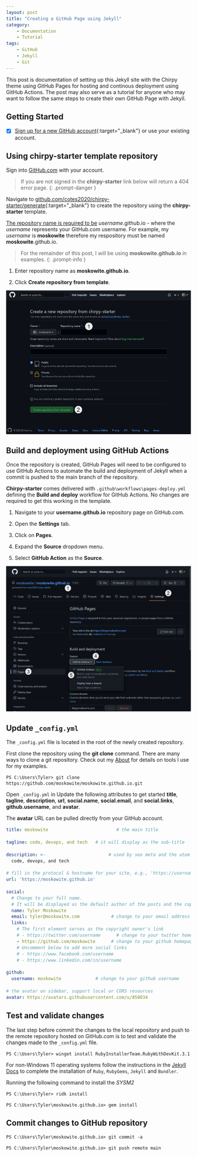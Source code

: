 ```yaml
---
layout: post
title: "Creating a GitHub Page using Jekyll"
category:
    - Documentation
    - Tutorial
tags:
    - GitHub
    - Jekyll
    - Git
---
```

This post is documentation of setting up this Jekyll site with the Chirpy theme using GitHub Pages for hosting and continous deployment using GitHub Actions. The post may also serve as a tutorial for anyone who may want to follow the same steps to create their own GitHub Page with Jekyll. 

## Getting Started

- [X] [Sign up for a new GitHub account](https://docs.github.com/en/get-started/signing-up-for-github/signing-up-for-a-new-github-account){:target="_blank"} or use your existing account.

## Using chirpy-starter template repository

Sign into [GitHub.com](https://github.com) with your account.

> If you are not signed in the **chirpy-starter** link below will return a 404 error page.
{: .prompt-danger }

Navigate to [github.com/cotes2020/chirpy-starter/generate](https://github.com/cotes2020/chirpy-starter/generate){:target="_blank"} to create the repository using the **chirpy-starter** template. 

[The repository name is required to be](https://pages.github.com/#create-repo-step) *username*.github.io - where the *username* represents your GitHub.com username. For example, my *username* is **moskowite** therefore my respository must be named **moskowite**.github.io.

> For the remainder of this post, I will be using **moskowite.github.io** in examples.
{: .prompt-info }

1. Enter repository name as **moskowite.github.io**.

2. Click **Create repository from template**.

![Creating the repository](/assets/img/create-repo-from-chirpy-starter.png)

## Build and deployment using GitHub Actions

Once the repository is created, GitHub Pages will need to be configured to use GitHub Actions to automate the build and deployment of Jekyll when a commit is pushed to the main branch of the repository. 

**Chirpy-starter** comes delivered with `.github\workflows\pages-deploy.yml` defining the **Build and deploy** workflow for GitHub Actions. No changes are required to get this working in the template.

1. Navigate to your **username.github.io** repository page on GitHub.com.

2. Open the **Settings** tab.

3. Click on **Pages**.

4. Expand the **Source** dropdown menu.

5. Select **GitHub Action** as the **Source**. 

![GitHug Pages buid and deployment](/assets/img/github-pages-build-and-deployment.png)

## Update `_config.yml`

The `_config.yml` file is located in the root of the newly created repository.

First clone the repository using the **git clone** command. There are many ways to clone a git repository. Check out my [About](/about) for details on tools I use for my examples.

```console
PS C:\Users\Tyler> git clone https://github.com/moskowite/moskowite.github.io.git
```

Open `_config.yml` in Update the following attributes to get started **title**, **tagline**, **description**, **url**, **social.name**, **social.email**, and **social.links**, **github.username**, and **avatar**.

The **avatar** URL can be pulled directly from your GitHub account.

```yml
title: moskowite                          # the main title

tagline: code, devops, and tech   # it will display as the sub-title

description: >-                        # used by seo meta and the atom feed
  code, devops, and tech

# fill in the protocol & hostname for your site, e.g., 'https://username.github.io'
url: 'https://moskowite.github.io'

social:
  # Change to your full name.
  # It will be displayed as the default author of the posts and the copyright owner in the Footer
  name: Tyler Moskowite
  email: tyler@moskowite.com            # change to your email address
  links:
    # The first element serves as the copyright owner's link
    # - https://twitter.com/username      # change to your twitter homepage
    - https://github.com/moskowite      # change to your github homepage
    # Uncomment below to add more social links
    # - https://www.facebook.com/username
    # - https://www.linkedin.com/in/username

github:
  username: moskowite             # change to your github username

# the avatar on sidebar, support local or CORS resources
avatar: https://avatars.githubusercontent.com/u/858034
```

## Test and validate changes

The last step before commit the changes to the local repository and push to the remote repository hosted on GitHub.com is to test and validate the changes made to the `_config.yml` file.

```console
PS C:\Users\Tyler> winget install RubyInstallerTeam.RubyWithDevKit.3.1
```

For non-Windows 11 operating systems follow the instructions in the [Jekyll Docs](https://jekyllrb.com/docs/installation/) to complete the installation of `Ruby`, `RubyGems`, `Jekyll` and `Bundler`.

Running the following command to install the *SYSM2*

```console
PS C:\Users\Tyler> ridk install
```

```console
PS C:\Users\Tyler\moskowite.github.io> gem install 
```

## Commit changes to GitHub repository

```console
PS C:\Users\Tyler\moskowite.github.io> git commit -a 
```

```console
PS C:\Users\Tyler\moskowite.github.io> git push remote main
```